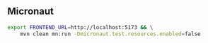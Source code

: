 ## Micronaut 

```sh
export FRONTEND_URL=http://localhost:5173 && \
    mvn clean mn:run -Dmicronaut.test.resources.enabled=false
```